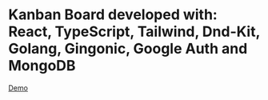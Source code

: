 # Kanban Board developed with: React, TypeScript, Tailwind, Dnd-Kit, Golang, Gingonic, Google Auth and MongoDB 



[Demo](https://todoappbyulises.vercel.app/)